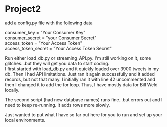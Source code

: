 # Project2

add a config.py file with the following data 

consumer_key = "Your Consumer Key"  
consumer_secret = "your Consumer Secret"  
access_token = "Your Access Token"  
access_token_secret = "Your Access Token Secret"  

Run either load_db.py or streaming_API.py.  I'm still working on it, some glitches...but they will get you data to start coding.   
I first started with load_db.py and it quickly loaded over 3900 tweets in my db. Then I had API limitations. Just ran it again
successfully and it added records, but not that many.  I initially ran it with line 42 uncommented and then I changed it to add the 
for loop. Thus, I have mostly data for Bill Weld locally.

The second script (had new database names) runs fine...but errors out and I need to keep re-running. It adds rows more slowly.

Just wanted to put what I have so far out here for you to run and set up your local environments.
